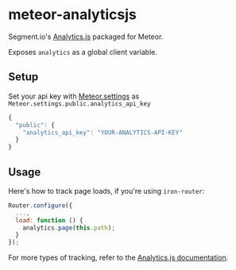 meteor-analyticsjs
==================

Segment.io's [Analytics.js](https://segment.io/libraries/analytics.js) packaged for Meteor.

Exposes `analytics` as a global client variable.

## Setup

Set your api key with [Meteor.settings](http://docs.meteor.com/#meteor_settings) as `Meteor.settings.public.analytics_api_key`

```javascript
{
  "public": {
    "analytics_api_key": "YOUR-ANALYTICS-API-KEY"
  }
}
```

## Usage

Here's how to track page loads, if you're using `iron-router`:

```js
Router.configure({
  ...,
  load: function () {
    analytics.page(this.path);
  }
});
```

For more types of tracking, refer to the [Analytics.js documentation](https://segment.io/libraries/analytics.js).
